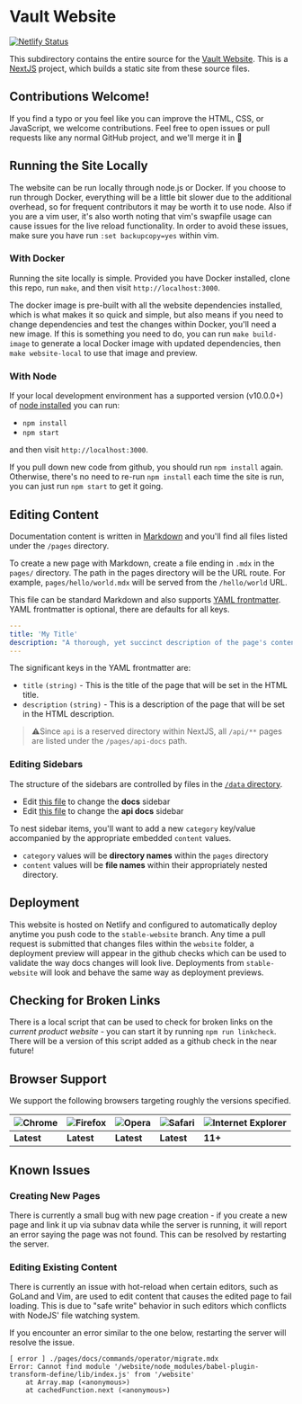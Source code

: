 # Vault Website

[![Netlify Status](https://img.shields.io/netlify/d72a27d2-aba4-46fd-bf70-d7da0b19b578?style=flat-square)](https://app.netlify.com/sites/vault-www/deploys)

This subdirectory contains the entire source for the [Vault
Website](https://vaultproject.io/). This is a [NextJS](https://nextjs.org/)
project, which builds a static site from these source files.

## Contributions Welcome!

If you find a typo or you feel like you can improve the HTML, CSS, or
JavaScript, we welcome contributions. Feel free to open issues or pull requests
like any normal GitHub project, and we'll merge it in 🚀

## Running the Site Locally

The website can be run locally through node.js or Docker. If you choose to run
through Docker, everything will be a little bit slower due to the additional
overhead, so for frequent contributors it may be worth it to use node. Also if
you are a vim user, it's also worth noting that vim's swapfile usage can cause
issues for the live reload functionality. In order to avoid these issues, make
sure you have run `:set backupcopy=yes` within vim.

### With Docker

Running the site locally is simple. Provided you have Docker installed, clone
this repo, run `make`, and then visit `http://localhost:3000`.

The docker image is pre-built with all the website dependencies installed, which
is what makes it so quick and simple, but also means if you need to change
dependencies and test the changes within Docker, you'll need a new image. If
this is something you need to do, you can run `make build-image` to generate a
local Docker image with updated dependencies, then `make website-local` to use
that image and preview.

### With Node

If your local development environment has a supported version (v10.0.0+) of
[node installed](https://nodejs.org/en/) you can run:

- `npm install`
- `npm start`

and then visit `http://localhost:3000`.

If you pull down new code from github, you should run `npm install` again.
Otherwise, there's no need to re-run `npm install` each time the site is run,
you can just run `npm start` to get it going.

## Editing Content

Documentation content is written in
[Markdown](https://www.markdownguide.org/cheat-sheet/) and you'll find all files
listed under the `/pages` directory.

To create a new page with Markdown, create a file ending in `.mdx` in the
`pages/` directory. The path in the pages directory will be the URL route. For
example, `pages/hello/world.mdx` will be served from the `/hello/world` URL.

This file can be standard Markdown and also supports [YAML
frontmatter](https://middlemanapp.com/basics/frontmatter/). YAML frontmatter is
optional, there are defaults for all keys.

```yaml
---
title: 'My Title'
description: "A thorough, yet succinct description of the page's contents"
---

```

The significant keys in the YAML frontmatter are:

- `title` `(string)` - This is the title of the page that will be set in the
  HTML title.
- `description` `(string)` - This is a description of the page that will be set
  in the HTML description.

> ⚠️Since `api` is a reserved directory within NextJS, all `/api/**` pages are
> listed under the `/pages/api-docs` path.

### Editing Sidebars

The structure of the sidebars are controlled by files in the [`/data`
directory](data).

- Edit [this file](data/docs-navigation.js) to change the **docs** sidebar
- Edit [this file](data/api-navigation.js) to change the **api docs** sidebar

To nest sidebar items, you'll want to add a new `category` key/value accompanied
by the appropriate embedded `content` values.

- `category` values will be **directory names** within the `pages` directory
- `content` values will be **file names** within their appropriately nested
  directory.

## Deployment

This website is hosted on Netlify and configured to automatically deploy anytime
you push code to the `stable-website` branch. Any time a pull request is
submitted that changes files within the `website` folder, a deployment preview
will appear in the github checks which can be used to validate the way docs
changes will look live. Deployments from `stable-website` will look and behave
the same way as deployment previews.

## Checking for Broken Links

There is a local script that can be used to check for broken links on the _current product website_ - you can start it by running `npm run linkcheck`. There will be a version of this script added as a github check in the near future!

## Browser Support

We support the following browsers targeting roughly the versions specified.

| ![Chrome](https://raw.githubusercontent.com/alrra/browser-logos/master/src/chrome/chrome_24x24.png) | ![Firefox](https://raw.githubusercontent.com/alrra/browser-logos/master/src/firefox/firefox_24x24.png) | ![Opera](https://raw.githubusercontent.com/alrra/browser-logos/master/src/opera/opera_24x24.png) | ![Safari](https://raw.githubusercontent.com/alrra/browser-logos/master/src/safari/safari_24x24.png) | ![Internet Explorer](https://raw.githubusercontent.com/alrra/browser-logos/master/src/edge/edge_24x24.png) |
| --------------------------------------------------------------------------------------------------- | ------------------------------------------------------------------------------------------------------ | ------------------------------------------------------------------------------------------------ | --------------------------------------------------------------------------------------------------- | ---------------------------------------------------------------------------------------------------------- |
| **Latest**                                                                                          | **Latest**                                                                                             | **Latest**                                                                                       | **Latest**                                                                                          | **11+**                                                                                                    |

## Known Issues

### Creating New Pages

There is currently a small bug with new page creation - if you create a new page
and link it up via subnav data while the server is running, it will report an
error saying the page was not found. This can be resolved by restarting the
server.

### Editing Existing Content

There is currently an issue with hot-reload when certain editors, such as GoLand
and Vim, are used to edit content that causes the edited page to fail loading.
This is due to "safe write" behavior in such editors which conflicts with
NodeJS' file watching system.

If you encounter an error similar to the one below, restarting the server will
resolve the issue.

```text
[ error ] ./pages/docs/commands/operator/migrate.mdx
Error: Cannot find module '/website/node_modules/babel-plugin-transform-define/lib/index.js' from '/website'
    at Array.map (<anonymous>)
    at cachedFunction.next (<anonymous>)
```
